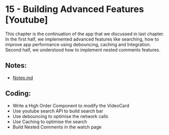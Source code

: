 # 15 - Building Advanced Features [Youtube]

This chapter is the continuation of the app that we discussed in last chapter. In the first half, we implemented advanced features like searching, how to improve app performance using debouncing, caching and Integration. Second half, we understood how to implement nested comments features.

## Notes:

- [Notes.md](https://github.com/deltanode/react-playground/blob/main/15-building-advanced-features/notes.md)

## Coding:

<ul>
	<li>Write a High Order Component to modify the VideoCard</li>
	<li>Use youtube search API to build search bar</li>
	<li>Use debouncing to optimise  the network calls</li>
	<li>Use Caching to optimise the search</li>
	<li>Build Nested Comments in the watch page</li>
</ul>
